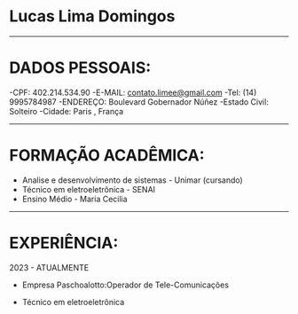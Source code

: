# Lucas Lima Domingos

---

# DADOS PESSOAIS:

-CPF: 402.214.534.90
-E-MAIL: contato.limee@gmail.com
-Tel: (14) 9995784987
-ENDEREÇO: Boulevard Gobernador Núñez
-Estado Civil: Solteiro
-Cidade: Paris , França

----

# FORMAÇÃO ACADÊMICA:
- Analise e desenvolvimento de sistemas - Unimar (cursando)
- Técnico em eletroeletrônica - SENAI
- Ensino Médio - Maria Cecilia

----

# EXPERIÊNCIA:
2023 - ATUALMENTE
- Empresa Paschoalotto:Operador de Tele-Comunicações

- Técnico em eletroeletrônica
